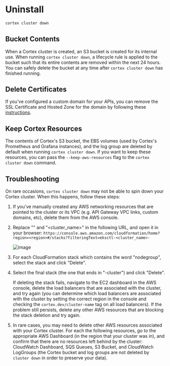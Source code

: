# Uninstall

```bash
cortex cluster down
```

## Bucket Contents

When a Cortex cluster is created, an S3 bucket is created for its internal use. When running `cortex cluster down`, a lifecycle rule is applied to the bucket such that its entire contents are removed within the next 24 hours. You can safely delete the bucket at any time after `cortex cluster down` has finished running.

## Delete Certificates

If you've configured a custom domain for your APIs, you can remove the SSL Certificate and Hosted Zone for the domain by
following these [instructions](../../guides/custom-domain.md#cleanup).

## Keep Cortex Resources

The contents of Cortex's S3 bucket, the EBS volumes (used by Cortex's Prometheus and Grafana instances), and the log group are deleted by default when running `cortex cluster down`. If you want to keep these resources, you can pass the `--keep-aws-resources` flag to the `cortex cluster down` command.

## Troubleshooting

On rare occasions, `cortex cluster down` may not be able to spin down your Cortex cluster. When this happens, follow
these steps:

1. If you've manually created any AWS networking resources that are pointed to the cluster or its VPC (e.g. API Gateway
   VPC links, custom domains, etc), delete them from the AWS console.

1. Replace "<region>" and "<cluster_name>" in the following URL, and open it in your
   browser: `https://console.aws.amazon.com/cloudformation/home?region=<region>#/stacks?filteringText=eksctl-<cluster_name>-`

   ![image](https://user-images.githubusercontent.com/808475/97790394-963b4880-1b85-11eb-8e27-ba5a551606b3.png)

1. For each CloudFormation stack which contains the word "nodegroup", select the stack and click "Delete".

1. Select the final stack (the one that ends in "-cluster") and click "Delete".

   If deleting the stack fails, navigate to the EC2 dashboard in the AWS console, delete the load balancers that are
   associated with the cluster, and try again (you can determine which load balancers are associated with the cluster by
   setting the correct region in the console and checking the `cortex.dev/cluster-name` tag on all load balancers). If
   the problem still persists, delete any other AWS resources that are blocking the stack deletion and try again.

1. In rare cases, you may need to delete other AWS resources associated with your Cortex cluster. For each the following
   resources, go to the appropriate AWS Dashboard (in the region that your cluster was in), and confirm that there are
   no resources left behind by the cluster: CloudWatch Dashboard, SQS Queues, S3 Bucket, and CloudWatch LogGroups (the
   Cortex bucket and log groups are not deleted by `cluster down` in order to preserve your data).
